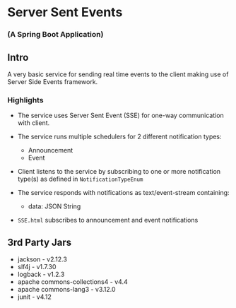 # Server Sent Events
### (A Spring Boot Application)

## Intro
A very basic service for sending real time events to the client making use of Server Side Events framework.

### Highlights
- The service uses Server Sent Event (SSE) for one-way communication with client. 
- The service runs multiple schedulers for 2 different notification types: 
  - Announcement
  - Event
  
- Client listens to the service by subscribing to one or more notification type(s) as defined in `NotificationTypeEnum`
- The service responds with notifications as text/event-stream containing:
  - data: JSON String
  
- `SSE.html` subscribes to announcement and event notifications  
  
  
## 3rd Party Jars

- jackson - v2.12.3
- slf4j - v1.7.30
- logback - v1.2.3
- apache commons-collections4 - v4.4
- apache commons-lang3 - v3.12.0
- junit - v4.12  
  
  
